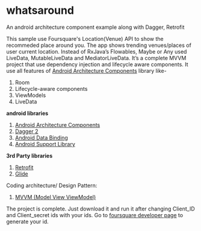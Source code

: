 # whatsaround
An android architecture component example along with Dagger, Retrofit

This sample use Foursquare's Location(Venue) API to show the recommeded place around you. The app shows trending venues/places of user current location. Instead of RxJava’s Flowables, Maybe or Any used LiveData, MutableLiveData and MediatorLiveData. It’s a complete MVVM project that use dependency injection and lifecycle aware components. It use all features of <a href="https://developer.android.com/topic/libraries/architecture/index.html">Android Architecture Components</a> library like-
<ol>
<li> Room</li>
<li> Lifecycle-aware components</li>
<li> ViewModels</li>
<li> LiveData</li>
</ol>

<b>android libraries</b>
<ol>
<li><a href="https://developer.android.com/topic/libraries/architecture/index.html">Android Architecture Components</a></li>
  <li> <a href="https://google.github.io/dagger/">Dagger 2 </a></li>  
<li><a href="https://developer.android.com/topic/libraries/data-binding/index.html">Android Data Binding</a></li>
<li> <a href="https://developer.android.com/topic/libraries/support-library/index.html">Android Support Library</a></li>
</ol>

<b>3rd Party libraries</b>
  <ol>
  <li><a href="http://square.github.io/retrofit/"> Retrofit</a></li>
<li> <a href="http://bumptech.github.io/glide/"> Glide </a></li>
</ol>
Coding architecture/ Design Pattern:
 <ol>
<li> <a href="https://en.wikipedia.org/wiki/Model%E2%80%93view%E2%80%93viewmodel">MVVM (Model View ViewModel)</a></li>
</ol>
  
The project is complete. Just download it and run it after changing Client_ID and Client_secret ids with your ids. Go to <a href="https://developer.foursquare.com/docs/api/getting-started">foursquare developer page</a> to generate your id. 
